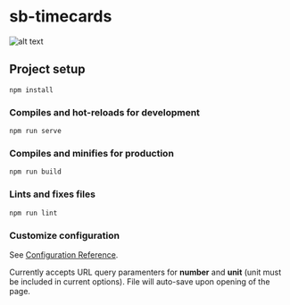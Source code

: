 # sb-timecards

![alt text](https://github.com/charlenherv/SpongeBob-Time-Cards/blob/master/readme.png?raw=true)

## Project setup
```
npm install
```

### Compiles and hot-reloads for development
```
npm run serve
```

### Compiles and minifies for production
```
npm run build
```

### Lints and fixes files
```
npm run lint
```

### Customize configuration
See [Configuration Reference](https://cli.vuejs.org/config/).


Currently accepts URL query paramenters for **number** and **unit** (unit must be included in current options). File will auto-save upon opening of the page.
